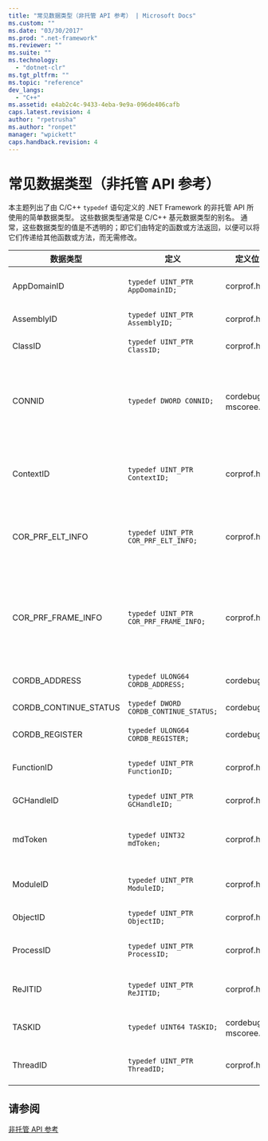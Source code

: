 ```yaml
---
title: "常见数据类型（非托管 API 参考） | Microsoft Docs"
ms.custom: ""
ms.date: "03/30/2017"
ms.prod: ".net-framework"
ms.reviewer: ""
ms.suite: ""
ms.technology: 
  - "dotnet-clr"
ms.tgt_pltfrm: ""
ms.topic: "reference"
dev_langs: 
  - "C++"
ms.assetid: e4ab2c4c-9433-4eba-9e9a-096de406cafb
caps.latest.revision: 4
author: "rpetrusha"
ms.author: "ronpet"
manager: "wpickett"
caps.handback.revision: 4
---
```

# 常见数据类型（非托管 API 参考）
本主题列出了由 C\/C\+\+ `typedef` 语句定义的 .NET Framework 的非托管 API 所使用的简单数据类型。 这些数据类型通常是 C\/C\+\+ 基元数据类型的别名。 通常，这些数据类型的值是不透明的；即它们由特定的函数或方法返回，以便可以将它们传递给其他函数或方法，而无需修改。  
  
|数据类型|定义|定义位置|描述|  
|----------|--------|----------|--------|  
|AppDomainID|`typedef UINT_PTR AppDomainID;`|corprof.h|应用程序域的标识符。|  
|AssemblyID|`typedef UINT_PTR AssemblyID;`|corprof.h|程序集的标识符。|  
|ClassID|`typedef UINT_PTR ClassID;`|corprof.h|托管类的标识符。|  
|CONNID|`typedef DWORD CONNID;`|cordebug.h、mscoree.h|已连接到 Microsoft SQL Server 实例的线程的连接标识符。|  
|ContextID|`typedef UINT_PTR ContextID;`|corprof.h|与特定托管线程关联的上下文的标识符。|  
|COR\_PRF\_ELT\_INFO|`typedef UINT_PTR COR_PRF_ELT_INFO;`|corprof.h|表示有关特定堆栈帧的信息的不透明的句柄。|  
|COR\_PRF\_FRAME\_INFO|`typedef UINT_PTR COR_PRF_FRAME_INFO;`|corprof.h|指向堆栈帧的不透明的句柄。 此句柄仅在其传递到的回调过程中有效。|  
|CORDB\_ADDRESS|`typedef ULONG64 CORDB_ADDRESS;`|cordebug.h|内存中的地址。|  
|CORDB\_CONTINUE\_STATUS|`typedef DWORD CORDB_CONTINUE_STATUS;`|cordebug.h|继续状态。|  
|CORDB\_REGISTER|`typedef ULONG64 CORDB_REGISTER;`|cordebug.h|CPU 寄存器的值。|  
|FunctionID|`typedef UINT_PTR FunctionID;`|corprof.h|函数或方法的标识符。|  
|GCHandleID|`typedef UINT_PTR GCHandleID;`|corprof.h|垃圾回收句柄。|  
|mdToken|`typedef UINT32 mdToken;`|corprof.h|元数据标记（元数据表中的某行）。|  
|ModuleID|`typedef UINT_PTR ModuleID;`|corprof.h|程序集模块的标识符。|  
|ObjectID|`typedef UINT_PTR ObjectID;`|corprof.h|对象的标识符。|  
|ProcessID|`typedef UINT_PTR ProcessID;`|corprof.h|托管进程的标识符。|  
|ReJITID|`typedef UINT_PTR ReJITID;`|corprof.h|实时编译的函数的标识符。|  
|TASKID|`typedef UINT64 TASKID;`|cordebug.h、mscoree.h|[ICLRTask](../../../ocs/framework/unmanaged-api/hosting/iclrtask-interface.md) 实例的标识符。|  
|ThreadID|`typedef UINT_PTR ThreadID;`|corprof.h|托管线程的标识符。|  
  
## 请参阅  
 [非托管 API 参考](../../../docs/framework/unmanaged-api/index.md)
